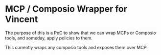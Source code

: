 # MCP / Composio Wrapper for Vincent

The purpose of this is a PoC to show that we can wrap MCPs or Composio tools, and someday, apply policies to them.

This currently wraps any composio tools and exposes them over MCP.
